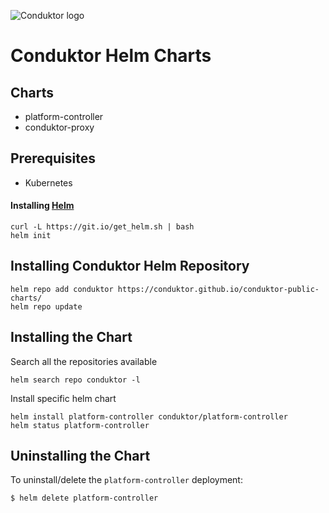 ![Conduktor logo](https://avatars.githubusercontent.com/u/60062294?s=200&v=4)
# Conduktor Helm Charts

## Charts

- platform-controller
- conduktor-proxy

## Prerequisites

- Kubernetes

#### Installing [Helm](https://helm.sh)

```
curl -L https://git.io/get_helm.sh | bash
helm init
```

## Installing Conduktor Helm Repository

```
helm repo add conduktor https://conduktor.github.io/conduktor-public-charts/
helm repo update
```

## Installing the Chart

Search all the repositories available
```
helm search repo conduktor -l
```

Install specific helm chart

```
helm install platform-controller conduktor/platform-controller
helm status platform-controller
```

## Uninstalling the Chart

To uninstall/delete the `platform-controller` deployment:

```
$ helm delete platform-controller
```